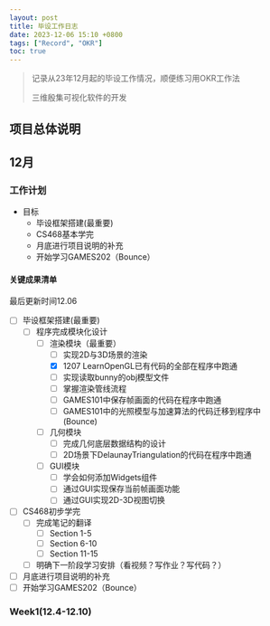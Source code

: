 ```yaml
---
layout: post
title: 毕设工作日志
date: 2023-12-06 15:10 +0800
tags: ["Record", "OKR"]
toc: true
---
```


> 记录从23年12月起的毕设工作情况，顺便练习用OKR工作法
>
> 三维殷集可视化软件的开发

## 项目总体说明

## 12月

### 工作计划

- 目标
  - 毕设框架搭建(最重要)
  - CS468基本学完
  - 月底进行项目说明的补充
  - 开始学习GAMES202（Bounce）

#### 关键成果清单

最后更新时间12.06

- [ ] 毕设框架搭建(最重要)
  - [ ] 程序完成模块化设计
    - [ ] 渲染模块（最重要）
      - [ ] 实现2D与3D场景的渲染
      - [x] 1207 LearnOpenGL已有代码的全部在程序中跑通
      - [ ] 实现读取bunny的obj模型文件
      - [ ] 掌握渲染管线流程
      - [ ] GAMES101中保存帧画面的代码在程序中跑通
      - [ ] GAMES101中的光照模型与加速算法的代码迁移到程序中(Bounce)
    - [ ] 几何模块
      - [ ] 完成几何底层数据结构的设计
      - [ ] 2D场景下DelaunayTriangulation的代码在程序中跑通
    - [ ] GUI模块
      - [ ] 学会如何添加Widgets组件
      - [ ] 通过GUI实现保存当前帧画面功能
      - [ ] 通过GUI实现2D-3D视图切换
- [ ] CS468初步学完
  - [ ] 完成笔记的翻译
    - [ ] Section 1-5
    - [ ] Section 6-10
    - [ ] Section 11-15
  - [ ] 明确下一阶段学习安排（看视频？写作业？写代码？）
- [ ] 月底进行项目说明的补充
- [ ] 开始学习GAMES202（Bounce）

### Week1(12.4-12.10)
